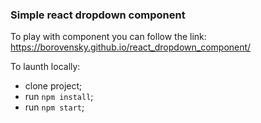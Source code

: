 ### Simple react dropdown component

To play with component you can follow the link: https://borovensky.github.io/react_dropdown_component/

To launth locally:
- clone project;
- run `npm install`;
- run `npm start`;
